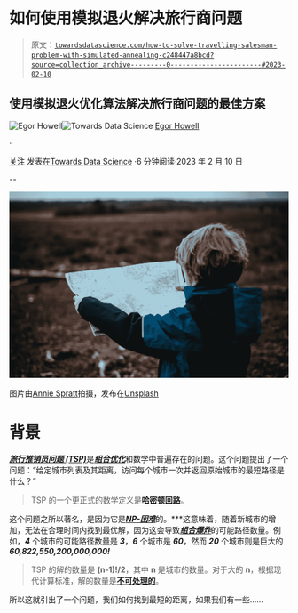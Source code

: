 # 如何使用模拟退火解决旅行商问题

> 原文：[`towardsdatascience.com/how-to-solve-travelling-salesman-problem-with-simulated-annealing-c248447a8bcd?source=collection_archive---------0-----------------------#2023-02-10`](https://towardsdatascience.com/how-to-solve-travelling-salesman-problem-with-simulated-annealing-c248447a8bcd?source=collection_archive---------0-----------------------#2023-02-10)

## 使用模拟退火优化算法解决旅行商问题的最佳方案

[](https://medium.com/@egorhowell?source=post_page-----c248447a8bcd--------------------------------)![Egor Howell](https://medium.com/@egorhowell?source=post_page-----c248447a8bcd--------------------------------)[](https://towardsdatascience.com/?source=post_page-----c248447a8bcd--------------------------------)![Towards Data Science](https://towardsdatascience.com/?source=post_page-----c248447a8bcd--------------------------------) [Egor Howell](https://medium.com/@egorhowell?source=post_page-----c248447a8bcd--------------------------------)

·

[关注](https://medium.com/m/signin?actionUrl=https%3A%2F%2Fmedium.com%2F_%2Fsubscribe%2Fuser%2F1cac491223b2&operation=register&redirect=https%3A%2F%2Ftowardsdatascience.com%2Fhow-to-solve-travelling-salesman-problem-with-simulated-annealing-c248447a8bcd&user=Egor+Howell&userId=1cac491223b2&source=post_page-1cac491223b2----c248447a8bcd---------------------post_header-----------) 发表在[Towards Data Science](https://towardsdatascience.com/?source=post_page-----c248447a8bcd--------------------------------) ·6 分钟阅读·2023 年 2 月 10 日[](https://medium.com/m/signin?actionUrl=https%3A%2F%2Fmedium.com%2F_%2Fvote%2Ftowards-data-science%2Fc248447a8bcd&operation=register&redirect=https%3A%2F%2Ftowardsdatascience.com%2Fhow-to-solve-travelling-salesman-problem-with-simulated-annealing-c248447a8bcd&user=Egor+Howell&userId=1cac491223b2&source=-----c248447a8bcd---------------------clap_footer-----------)

--

[](https://medium.com/m/signin?actionUrl=https%3A%2F%2Fmedium.com%2F_%2Fbookmark%2Fp%2Fc248447a8bcd&operation=register&redirect=https%3A%2F%2Ftowardsdatascience.com%2Fhow-to-solve-travelling-salesman-problem-with-simulated-annealing-c248447a8bcd&source=-----c248447a8bcd---------------------bookmark_footer-----------)![](img/32255d463d6594ee2b3194c9ece853c7.png)

图片由[Annie Spratt](https://unsplash.com/de/@anniespratt?utm_source=medium&utm_medium=referral)拍摄，发布在[Unsplash](https://unsplash.com/?utm_source=medium&utm_medium=referral)

# 背景

[***旅行推销员问题 (TSP)***](https://en.wikipedia.org/wiki/Travelling_salesman_problem)是[***组合优化***](https://en.wikipedia.org/wiki/Combinatorial_optimization)和数学中普遍存在的问题。这个问题提出了一个问题：“给定城市列表及其距离，访问每个城市一次并返回原始城市的最短路径是什么？”

> TSP 的一个更正式的数学定义是[**哈密顿回路**](https://en.wikipedia.org/wiki/Hamiltonian_path)。

这个问题之所以著名，是因为它是[***NP-困难***](https://en.wikipedia.org/wiki/NP-hardness)的。***这意味着，随着新城市的增加，无法在合理时间内找到最优解，因为这会导致[***组合爆炸***](https://en.wikipedia.org/wiki/Combinatorial_explosion)的可能路径数量。例如，***4*** 个城市的可能路径数量是 ***3***，***6*** 个城市是 ***60***，然而 ***20*** 个城市则是巨大的 ***60,822,550,200,000,000!***

> TSP 的解的数量是 **(n-1)!/2**，其中 **n** 是城市的数量。对于大的 **n**，根据现代计算标准，解的数量是[**不可处理的**](https://en.wiktionary.org/wiki/intractable)。

所以这就引出了一个问题，我们如何找到最短的距离，如果我们有一些……
